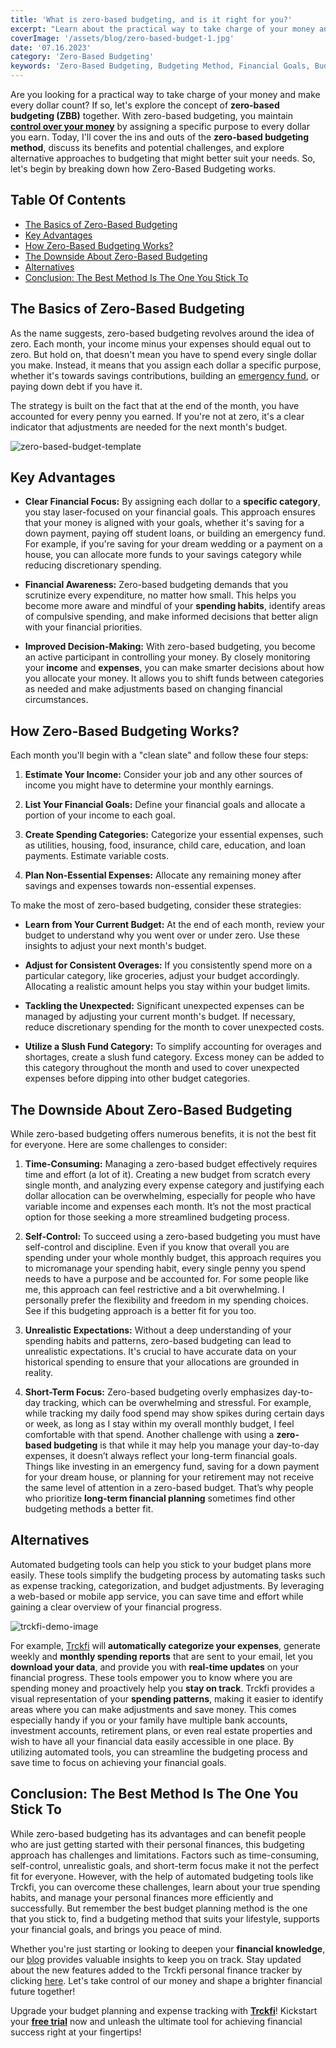 ```yaml
---
title: 'What is zero-based budgeting, and is it right for you?'
excerpt: "Learn about the practical way to take charge of your money and make every dollar count with zero-based budgeting (ZBB). By assigning a specific purpose to every dollar you earn, you gain control over your money and stay laser-focused on your financial goals. This approach enhances financial awareness, improves decision-making, and allows you to adjust your budget for consistent overages or unexpected expenses. However, zero-based budgeting may not suit everyone due to its time-consuming nature and demand for self-control. Consider automated budgeting tools as alternatives for more streamlined and efficient budget management, ensuring you achieve your financial success while having the flexibility to suit your lifestyle."
coverImage: '/assets/blog/zero-based-budget-1.jpg'
date: '07.16.2023'
category: 'Zero-Based Budgeting'
keywords: 'Zero-Based Budgeting, Budgeting Method, Financial Goals, Budgeting Strategies, Financial Awareness, Financial Focus, Decision-Making, Financial Progress, Expense Tracking, Categorization, Financial Planning, Automated Budgeting Tools, Budget Adjustments, Slush Fund, Alternatives to Zero-Based Budgeting, Self-Control, Realistic Expectations, Long-Term Financial Goals, Time-Consuming Budgeting, Streamlined Budgeting Process, Flexible Budgeting Approach, Personal Finances, Financial Freedom, Emergency Fund, Debt Payoff, Savings Contributions.'
---
```


Are you looking for a practical way to take charge of your money and make every dollar count? If so, let's explore the concept of **zero-based budgeting (ZBB)** together. With zero-based budgeting, you maintain [**control over your money**](/unlock-financial-control) by assigning a specific purpose to every dollar you earn. Today, I'll cover the ins and outs of the **zero-based budgeting method**, discuss its benefits and potential challenges, and explore alternative approaches to budgeting that might better suit your needs. So, let's begin by breaking down how Zero-Based Budgeting works.

## Table Of Contents
- [The Basics of Zero-Based Budgeting](#basics-budgeting)
- [Key Advantages](#key-advantages)
- [How Zero-Based Budgeting Works?](#how-it-works)
- [The Downside About Zero-Based Budgeting](#the-truth)
- [Alternatives](#alternatives)
- [Conclusion: The Best Method Is The One You Stick To](#conclusion)

## <a name="basics-budgeting">The Basics of Zero-Based Budgeting</a>

As the name suggests, zero-based budgeting revolves around the idea of zero. Each month, your income minus your expenses should equal out to zero. But hold on, that doesn't mean you have to spend every single dollar you make. Instead, it means that you assign each dollar a specific purpose, whether it's towards savings contributions, building an [emergency fund](/prepare-for-the-unexpected-the-value-of-building-an-emergency-fund), or paying down debt if you have it.

The strategy is built on the fact that at the end of the month, you have accounted for every penny you earned. If you're not at zero, it's a clear indicator that adjustments are needed for the next month's budget.

![zero-based-budget-template](/assets/blog/zero-based-budget.png)

## <a name="key-advantages">Key Advantages</a>

- **Clear Financial Focus:** By assigning each dollar to a **specific category**, you stay laser-focused on your financial goals. This approach ensures that your money is aligned with your goals, whether it's saving for a down payment, paying off student loans, or building an emergency fund. For example, if you're saving for your dream wedding or a payment on a house, you can allocate more funds to your savings category while reducing discretionary spending.

- **Financial Awareness:** Zero-based budgeting demands that you scrutinize every expenditure, no matter how small. This helps you become more aware and mindful of your **spending habits**, identify areas of compulsive spending, and make informed decisions that better align with your financial priorities.

- **Improved Decision-Making:** With zero-based budgeting, you become an active participant in controlling your money. By closely monitoring your **income** and **expenses**, you can make smarter decisions about how you allocate your money. It allows you to shift funds between categories as needed and make adjustments based on changing financial circumstances.

## <a name="how-it-works">How Zero-Based Budgeting Works?</a>

Each month you'll begin with a "clean slate" and follow these four steps:

1. **Estimate Your Income:** Consider your job and any other sources of income you might have to determine your monthly earnings.

2. **List Your Financial Goals:** Define your financial goals and allocate a portion of your income to each goal.

3. **Create Spending Categories:** Categorize your essential expenses, such as utilities, housing, food, insurance, child care, education, and loan payments. Estimate variable costs.

4. **Plan Non-Essential Expenses:** Allocate any remaining money after savings and expenses towards non-essential expenses.

To make the most of zero-based budgeting, consider these strategies:

- **Learn from Your Current Budget:** At the end of each month, review your budget to understand why you went over or under zero. Use these insights to adjust your next month's budget.

- **Adjust for Consistent Overages:** If you consistently spend more on a particular category, like groceries, adjust your budget accordingly. Allocating a realistic amount helps you stay within your budget limits.

- **Tackling the Unexpected:** Significant unexpected expenses can be managed by adjusting your current month's budget. If necessary, reduce discretionary spending for the month to cover unexpected costs.

- **Utilize a Slush Fund Category:** To simplify accounting for overages and shortages, create a slush fund category. Excess money can be added to this category throughout the month and used to cover unexpected expenses before dipping into other budget categories.

## <a name="the-truth">The Downside About Zero-Based Budgeting</a>

While zero-based budgeting offers numerous benefits, it is not the best fit for everyone. Here are some challenges to consider:

1. **Time-Consuming:** Managing a zero-based budget effectively requires time and effort (a lot of it). Creating a new budget from scratch every single month, and analyzing every expense category and justifying each dollar allocation can be overwhelming, especially for people who have variable income and expenses each month. It’s not the most practical option for those seeking a more streamlined budgeting process.

2. **Self-Control:** To succeed using a zero-based budgeting you must have self-control and discipline. Even if you know that overall you are spending under your whole monthly budget, this approach requires you to micromanage your spending habit, every single penny you spend needs to have a purpose and be accounted for. For some people like me, this approach can feel restrictive and a bit overwhelming. I personally prefer the flexibility and freedom in my spending choices. See if this budgeting approach is a better fit for you too.

3. **Unrealistic Expectations:** Without a deep understanding of your spending habits and patterns, zero-based budgeting can lead to unrealistic expectations. It's crucial to have accurate data on your historical spending to ensure that your allocations are grounded in reality.

4. **Short-Term Focus:** Zero-based budgeting overly emphasizes day-to-day tracking, which can be overwhelming and stressful. For example, while tracking my daily food spend may show spikes during certain days or week, as long as I stay within my overall monthly budget, I feel comfortable with that spend. Another challenge with using a **zero-based budgeting** is that while it may help you manage your day-to-day expenses, it doesn’t always reflect your long-term financial goals. Things like investing in an emergency fund, saving for a down payment for your dream house, or planning for your retirement may not receive the same level of attention in a zero-based budget. That’s why people who prioritize **long-term financial planning** sometimes find other budgeting methods a better fit.

## <a name="alternatives">Alternatives</a>

Automated budgeting tools can help you stick to your budget plans more easily. These tools simplify the budgeting process by automating tasks such as expense tracking, categorization, and budget adjustments. By leveraging a web-based or mobile app service, you can save time and effort while gaining a clear overview of your financial progress.

![trckfi-demo-image](/assets/blog/trckfi-demo.png)

For example, [Trckfi](/) will **automatically categorize your expenses**, generate weekly and **monthly spending reports** that are sent to your email, let you **download your data**, and provide you with **real-time updates** on your financial progress. These tools empower you to know where you are spending money and proactively help you **stay on track**. Trckfi provides a visual representation of your **spending patterns**, making it easier to identify areas where you can make adjustments and save money. This comes especially handy if you or your family have multiple bank accounts, investment accounts, retirement plans, or even real estate properties and wish to have all your financial data easily accessible in one place. By utilizing automated tools, you can streamline the budgeting process and save time to focus on achieving your financial goals.

## Conclusion: The Best Method Is The One You Stick To

While zero-based budgeting has its advantages and can benefit people who are just getting started with their personal finances, this budgeting approach has challenges and limitations. Factors such as time-consuming, self-control, unrealistic goals, and short-term focus make it not the perfect fit for everyone. However, with the help of automated budgeting tools like Trckfi, you can overcome these challenges, learn about your true spending habits, and manage your personal finances more efficiently and successfully. But remember the best budget planning method is the one that you stick to, find a budgeting method that suits your lifestyle, supports your financial goals, and brings you peace of mind.

Whether you're just starting or looking to deepen your **financial knowledge**, our [blog](/blog) provides valuable insights to keep you on track. Stay updated about the new features added to the Trckfi personal finance tracker by clicking [here](/). Let's take control of our money and shape a brighter financial future together!

Upgrade your budget planning and expense tracking with [**Trckfi**](/)! Kickstart your [**free trial**](/) now and unleash the ultimate tool for achieving financial success right at your fingertips!



